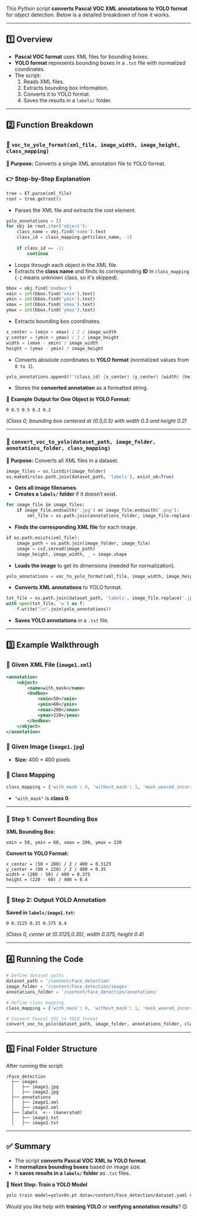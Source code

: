 This Python script **converts Pascal VOC XML annotations to YOLO format** for object detection. Below is a detailed breakdown of how it works.

---

## **1️⃣ Overview**
- **Pascal VOC format** uses XML files for bounding boxes.
- **YOLO format** represents bounding boxes in a `.txt` file with normalized coordinates.
- The script:
  1. Reads XML files.
  2. Extracts bounding box information.
  3. Converts it to YOLO format.
  4. Saves the results in a `labels/` folder.

---

## **2️⃣ Function Breakdown**
### **🔹 `voc_to_yolo_format(xml_file, image_width, image_height, class_mapping)`**
**📌 Purpose:** Converts a single XML annotation file to YOLO format.

### **👉 Step-by-Step Explanation**
```python
tree = ET.parse(xml_file)
root = tree.getroot()
```
- Parses the XML file and extracts the root element.

```python
yolo_annotations = []
for obj in root.iter('object'):
    class_name = obj.find('name').text
    class_id = class_mapping.get(class_name, -1)
    
    if class_id == -1:
        continue
```
- Loops through each object in the XML file.
- Extracts the **class name** and finds its corresponding **ID** in `class_mapping` (`-1` means unknown class, so it's skipped).

```python
bbox = obj.find('bndbox')
xmin = int(bbox.find('xmin').text)
ymin = int(bbox.find('ymin').text)
xmax = int(bbox.find('xmax').text)
ymax = int(bbox.find('ymax').text)
```
- Extracts bounding box coordinates.

```python
x_center = (xmin + xmax) / 2 / image_width
y_center = (ymin + ymax) / 2 / image_height
width = (xmax - xmin) / image_width
height = (ymax - ymin) / image_height
```
- Converts absolute coordinates to **YOLO format** (normalized values from `0 to 1`).

```python
yolo_annotations.append(f"{class_id} {x_center} {y_center} {width} {height}")
```
- Stores the **converted annotation** as a formatted string.

🔹 **Example Output for One Object in YOLO Format:**
```
0 0.5 0.5 0.3 0.2
```
*(Class 0, bounding box centered at (0.5,0.5) with width 0.3 and height 0.2)*

---

### **🔹 `convert_voc_to_yolo(dataset_path, image_folder, annotations_folder, class_mapping)`**
**📌 Purpose:** Converts all XML files in a dataset.

```python
image_files = os.listdir(image_folder)
os.makedirs(os.path.join(dataset_path, 'labels'), exist_ok=True)  
```
- **Gets all image filenames**.
- **Creates a `labels/` folder** if it doesn’t exist.

```python
for image_file in image_files:
    if image_file.endswith('.jpg') or image_file.endswith('.png'):
        xml_file = os.path.join(annotations_folder, image_file.replace('.jpg', '.xml').replace('.png', '.xml'))
```
- **Finds the corresponding XML file** for each image.

```python
if os.path.exists(xml_file):
    image_path = os.path.join(image_folder, image_file)
    image = cv2.imread(image_path)
    image_height, image_width, _ = image.shape
```
- **Loads the image** to get its dimensions (needed for normalization).

```python
yolo_annotations = voc_to_yolo_format(xml_file, image_width, image_height, class_mapping)
```
- **Converts XML annotations** to YOLO format.

```python
txt_file = os.path.join(dataset_path, 'labels', image_file.replace('.jpg', '.txt').replace('.png', '.txt'))
with open(txt_file, 'w') as f:
    f.write("\n".join(yolo_annotations))
```
- **Saves YOLO annotations** in a `.txt` file.

---

## **3️⃣ Example Walkthrough**
### **📌 Given XML File (`image1.xml`)**
```xml
<annotation>
    <object>
        <name>with_mask</name>
        <bndbox>
            <xmin>50</xmin>
            <ymin>60</ymin>
            <xmax>200</xmax>
            <ymax>220</ymax>
        </bndbox>
    </object>
</annotation>
```

### **📌 Given Image (`image1.jpg`)**
- **Size:** 400 × 400 pixels

### **📌 Class Mapping**
```python
class_mapping = {'with_mask': 0, 'without_mask': 1, 'mask_weared_incorrect': 2}
```
- `"with_mask"` is **class 0**.

---

### **🔹 Step 1: Convert Bounding Box**
**XML Bounding Box:**
```
xmin = 50, ymin = 60, xmax = 200, ymax = 220
```

**Convert to YOLO Format:**
```
x_center = (50 + 200) / 2 / 400 = 0.3125
y_center = (60 + 220) / 2 / 400 = 0.35
width = (200 - 50) / 400 = 0.375
height = (220 - 60) / 400 = 0.4
```

---

### **🔹 Step 2: Output YOLO Annotation**
**Saved in `labels/image1.txt`:**
```
0 0.3125 0.35 0.375 0.4
```
*(Class 0, center at (0.3125,0.35), width 0.375, height 0.4)*

---

## **4️⃣ Running the Code**
```python
# Define dataset paths
dataset_path = '/content/Face_detection'
image_folder = '/content/Face_detection/images'
annotations_folder = '/content/Face_detection/annotations'

# Define class mapping
class_mapping = {'with_mask': 0, 'without_mask': 1, 'mask_weared_incorrect': 2}

# Convert Pascal VOC to YOLO format
convert_voc_to_yolo(dataset_path, image_folder, annotations_folder, class_mapping)
```

---

## **5️⃣ Final Folder Structure**
After running the script:
```
/Face_detection
  ├── images
  │   ├── image1.jpg
  │   ├── image2.jpg
  ├── annotations
  │   ├── image1.xml
  │   ├── image2.xml
  ├── labels  <-- (Generated)
  │   ├── image1.txt
  │   ├── image2.txt
```
---

## **✅ Summary**
- The script **converts Pascal VOC XML to YOLO format**.
- It **normalizes bounding boxes** based on image size.
- It **saves results in a `labels/` folder** as `.txt` files.

**🚀 Next Step: Train a YOLO Model**
```bash
yolo train model=yolov8n.pt data=/content/Face_detection/dataset.yaml epochs=50 imgsz=640
```

Would you like help with **training YOLO** or **verifying annotation results**? 😊

